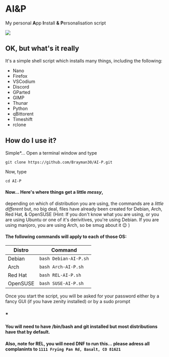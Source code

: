 
# AI&P
 My personal **A**pp **I**nstall **&** **P**ersonalisation script 

<a href="https://github.com/Brayman30/AI-P#how-do-i-use-it"><img src="https://i.ibb.co/5YYY9rT/button-instructions-to-use-this-script.png"></a>

## OK, but what's it really

It's a simple shell script which installs many things, including the following:

 - Nano
 - Firefox 
 - VSCodium 
 - Discord 
 - GParted 
 - GIMP 
 - Thunar 
 - Python 
 - qBittorent 
 - Timeshift 
 - rclone
## How do I use it?
Simple*...
Open a terminal window and type 

    git clone https://github.com/Brayman30/AI-P.git

Now, type 

    cd AI-P

#### Now... Here's where things get a **little *messy***, 
depending on which of distribution you are using, the commands are a *little different* but, no big deal, files have already been created for Debian, Arch, Red Hat, & OpenSUSE (Hint: If you don't know what you are using, or you are using Ubuntu or one of it's derivitives, you're using Debian. If you are using manjoro, you are using Arch, so be smug about it 😉 )
#### The following commands will apply to each of those OS:
|Distro|Command|
|--|--|
|Debian|`bash Debian-AI-P.sh`|
|Arch|`bash Arch-AI-P.sh`|
|Red Hat|`bash REL-AI-P.sh`|
|OpenSUSE|`bash SUSE-AI-P.sh`|

Once you start the script, you will be asked for your password either by a fancy GUI (if you have zenity installed) or by a sudo prompt

### *
#### You will need to have /bin/bash and git installed but most distributions have that by default.

#### Also, note for REL, you will need DNF to run this... please adress all complanints to `1111 Frying Pan Rd, Basalt, CO 81621`
